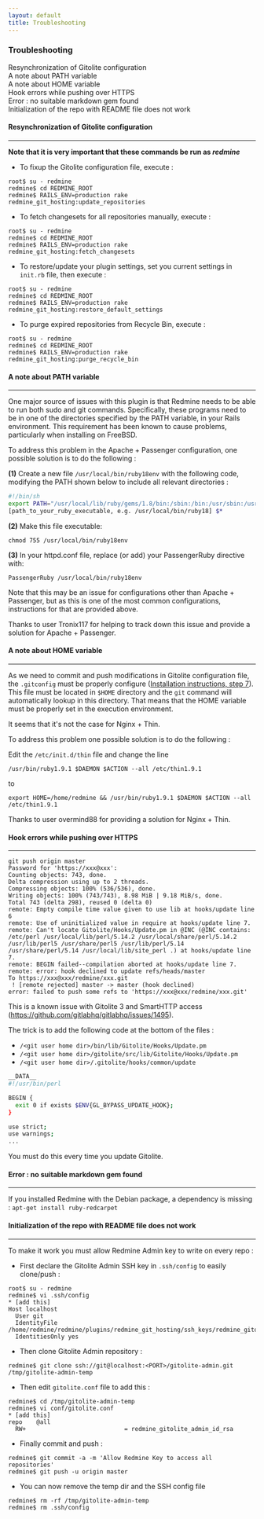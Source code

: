 ```yaml
---
layout: default
title: Troubleshooting
---
```


<div id="toc">
  <h3>Troubleshooting</h3>

  <ul>
    <li><a href="#resynchronization_of_gitolite_configuration">Resynchronization of Gitolite configuration</a></li>
    <li><a href="#a_note_about_path_variable">A note about PATH variable</a></li>
    <li><a href="#a_note_about_home_variable">A note about HOME variable</a></li>
    <li><a href="#hook_errors_while_pushing_over_https">Hook errors while pushing over HTTPS</a></li>
    <li><a href="#error__no_suitable_markdown_gem_found">Error : no suitable markdown gem found</a></li>
    <li><a href="#initialization_of_the_repo_with_readme_file_does_not_work">Initialization of the repo with README file does not work</a></li>
  </ul>
</div>

#### Resynchronization of Gitolite configuration
***

**Note that it is very important that these commands be run as *redmine***

* To fixup the Gitolite configuration file, execute :

```
root$ su - redmine
redmine$ cd REDMINE_ROOT
redmine$ RAILS_ENV=production rake redmine_git_hosting:update_repositories
```

* To fetch changesets for all repositories manually, execute :

```
root$ su - redmine
redmine$ cd REDMINE_ROOT
redmine$ RAILS_ENV=production rake redmine_git_hosting:fetch_changesets
```

* To restore/update your plugin settings, set you current settings in ```init.rb``` file, then execute :

```
root$ su - redmine
redmine$ cd REDMINE_ROOT
redmine$ RAILS_ENV=production rake redmine_git_hosting:restore_default_settings
```

* To purge expired repositories from Recycle Bin, execute :

```
root$ su - redmine
redmine$ cd REDMINE_ROOT
redmine$ RAILS_ENV=production rake redmine_git_hosting:purge_recycle_bin
```

#### A note about PATH variable
***

One major source of issues with this plugin is that Redmine needs to be able to run both sudo and git commands. Specifically, these programs need to be in one of the directories specified by the PATH variable, in your Rails environment. This requirement has been known to cause problems, particularly when installing on FreeBSD.

To address this problem in the Apache + Passenger configuration, one possible solution is to do the following :

**(1)** Create a new file ```/usr/local/bin/ruby18env``` with the following code, modifying the PATH shown below to include all relevant directories :

```sh
#!/bin/sh
export PATH="/usr/local/lib/ruby/gems/1.8/bin:/sbin:/bin:/usr/sbin:/usr/bin:/usr/local/sbin:/usr/local/bin"
[path_to_your_ruby_executable, e.g. /usr/local/bin/ruby18] $*
```

**(2)** Make this file executable:
```
chmod 755 /usr/local/bin/ruby18env
```

**(3)** In your httpd.conf file, replace (or add) your PassengerRuby directive with:
```
PassengerRuby /usr/local/bin/ruby18env
```

Note that this may be an issue for configurations other than Apache + Passenger, but as this is one of the most common configurations, instructions for that are provided above.

Thanks to user Tronix117 for helping to track down this issue and provide a solution for Apache + Passenger.

#### A note about HOME variable
***

As we need to commit and push modifications in Gitolite configuration file, the ```.gitconfig``` must be properly configure ([Installation instructions, step 7](https://github.com/jbox-web/redmine_git_hosting/wiki/Step-by-step-installation-instructions#step-7-configure-gitconfig-file)).
This file must be located in ```$HOME``` directory and the ```git``` command will automatically lookup in this directory. That means that the HOME variable must be properly set in the execution environment.

It seems that it's not the case for Nginx + Thin.

To address this problem one possible solution is to do the following :

Edit the ```/etc/init.d/thin``` file and change the line

```/usr/bin/ruby1.9.1 $DAEMON $ACTION --all /etc/thin1.9.1```

to

```export HOME=/home/redmine && /usr/bin/ruby1.9.1 $DAEMON $ACTION --all /etc/thin1.9.1```

Thanks to user overmind88 for providing a solution for Nginx + Thin.


#### Hook errors while pushing over HTTPS
***

```
git push origin master
Password for 'https://xxx@xxx':
Counting objects: 743, done.
Delta compression using up to 2 threads.
Compressing objects: 100% (536/536), done.
Writing objects: 100% (743/743), 8.98 MiB | 9.18 MiB/s, done.
Total 743 (delta 298), reused 0 (delta 0)
remote: Empty compile time value given to use lib at hooks/update line 6
remote: Use of uninitialized value in require at hooks/update line 7.
remote: Can't locate Gitolite/Hooks/Update.pm in @INC (@INC contains:  /etc/perl /usr/local/lib/perl/5.14.2 /usr/local/share/perl/5.14.2 /usr/lib/perl5 /usr/share/perl5 /usr/lib/perl/5.14 /usr/share/perl/5.14 /usr/local/lib/site_perl .) at hooks/update line 7.
remote: BEGIN failed--compilation aborted at hooks/update line 7.
remote: error: hook declined to update refs/heads/master
To https://xxx@xxx/redmine/xxx.git
 ! [remote rejected] master -> master (hook declined)
error: failed to push some refs to 'https://xxx@xxx/redmine/xxx.git'
```

This is a known issue with Gitolite 3 and SmartHTTP access (https://github.com/gitlabhq/gitlabhq/issues/1495).

The trick is to add the following code at the bottom of the files :

* ```/<git user home dir>/bin/lib/Gitolite/Hooks/Update.pm```
* ```/<git user home dir>/gitolite/src/lib/Gitolite/Hooks/Update.pm```
* ```/<git user home dir>/.gitolite/hooks/common/update```

```sh
__DATA__
#!/usr/bin/perl

BEGIN {
  exit 0 if exists $ENV{GL_BYPASS_UPDATE_HOOK};
}

use strict;
use warnings;
...
```

You must do this every time you update Gitolite.


#### Error : no suitable markdown gem found
***

If you installed Redmine with the Debian package, a dependency is missing :
```apt-get install ruby-redcarpet```


#### Initialization of the repo with README file does not work
***

To make it work you must allow Redmine Admin key to write on every repo :

* First declare the Gitolite Admin SSH key in ```.ssh/config``` to easily clone/push :

```
root$ su - redmine
redmine$ vi .ssh/config
* [add this]
Host localhost
  User git
  IdentityFile /home/redmine/redmine/plugins/redmine_git_hosting/ssh_keys/redmine_gitolite_admin_id_rsa
  IdentitiesOnly yes
```

* Then clone Gitolite Admin repository :

```
redmine$ git clone ssh://git@localhost:<PORT>/gitolite-admin.git /tmp/gitolite-admin-temp
```

* Then edit ```gitolite.conf``` file to add this :

```
redmine$ cd /tmp/gitolite-admin-temp
redmine$ vi conf/gitolite.conf
* [add this]
repo    @all
  RW+                            = redmine_gitolite_admin_id_rsa
```

* Finally commit and push :

```
redmine$ git commit -a -m 'Allow Redmine Key to access all repositories'
redmine$ git push -u origin master
```

* You can now remove the temp dir and the SSH config file

```
redmine$ rm -rf /tmp/gitolite-admin-temp
redmine$ rm .ssh/config
```
